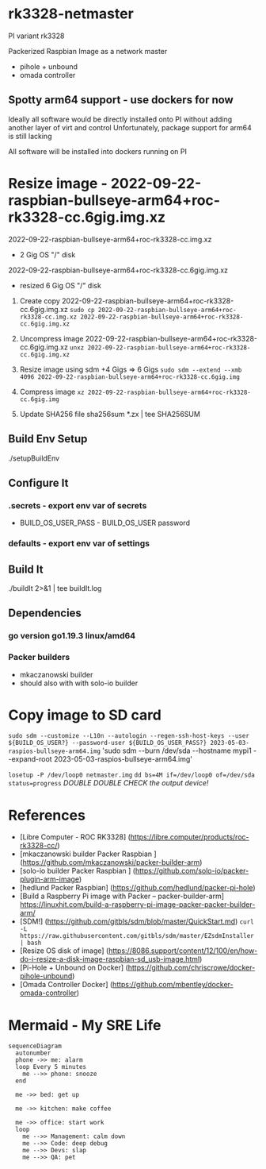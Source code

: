 # rk3328-netmaster

PI variant rk3328

Packerized Raspbian Image as a network master
- pihole + unbound
- omada controller

## Spotty arm64 support - use dockers for now
Ideally all software would be directly installed onto PI without adding another layer of virt and control
Unfortunately, package support for arm64 is still lacking

All software will be installed into dockers running on PI

# Resize image - 2022-09-22-raspbian-bullseye-arm64+roc-rk3328-cc.6gig.img.xz

2022-09-22-raspbian-bullseye-arm64+roc-rk3328-cc.img.xz
- 2 Gig OS "/" disk

2022-09-22-raspbian-bullseye-arm64+roc-rk3328-cc.6gig.img.xz
- resized 6 Gig OS "/" disk

1. Create copy 2022-09-22-raspbian-bullseye-arm64+roc-rk3328-cc.6gig.img.xz
`sudo cp 2022-09-22-raspbian-bullseye-arm64+roc-rk3328-cc.img.xz 2022-09-22-raspbian-bullseye-arm64+roc-rk3328-cc.6gig.img.xz`

1. Uncompress image 2022-09-22-raspbian-bullseye-arm64+roc-rk3328-cc.6gig.img.xz
`unxz 2022-09-22-raspbian-bullseye-arm64+roc-rk3328-cc.6gig.img.xz`

2. Resize image using sdm +4 Gigs => 6 Gigs
`sudo sdm --extend --xmb 4096 2022-09-22-raspbian-bullseye-arm64+roc-rk3328-cc.6gig.img`
3. Compress image 
`xz 2022-09-22-raspbian-bullseye-arm64+roc-rk3328-cc.6gig.img`

4. Update SHA256 file
sha256sum *.zx | tee SHA256SUM

## Build Env Setup
./setupBuildEnv

## Configure It
### .secrets - export env var of secrets
- BUILD_OS_USER_PASS - BUILD_OS_USER password

### defaults - export env var of settings

## Build It
./buildIt 2>&1 | tee buildIt.log

## Dependencies
### go version go1.19.3 linux/amd64

### Packer builders
- mkaczanowski builder
- should also with with solo-io builder

# Copy image to SD card

`sudo sdm --customize --L10n --autologin --regen-ssh-host-keys --user ${BUILD_OS_USER?} --password-user ${BUILD_OS_USER_PASS?} 2023-05-03-raspios-bullseye-arm64.img`
'sudo sdm --burn /dev/sda --hostname mypi1 --expand-root 2023-05-03-raspios-bullseye-arm64.img'

`losetup -P /dev/loop0 netmaster.img`
`dd bs=4M if=/dev/loop0 of=/dev/sda status=progress`
*DOUBLE DOUBLE CHECK the output device!*

# References
- [Libre Computer - ROC RK3328] (https://libre.computer/products/roc-rk3328-cc/)
- [mkaczanowski builder Packer Raspbian ] (https://github.com/mkaczanowski/packer-builder-arm) 
- [solo-io builder Packer Raspbian ] (https://github.com/solo-io/packer-plugin-arm-image) 
- [hedlund Packer Raspbian] (https://github.com/hedlund/packer-pi-hole)
- [Build a Raspberry Pi image with Packer – packer-builder-arm] https://linuxhit.com/build-a-raspberry-pi-image-packer-packer-builder-arm/
- [SDM!] (https://github.com/gitbls/sdm/blob/master/QuickStart.md)
`curl -L https://raw.githubusercontent.com/gitbls/sdm/master/EZsdmInstaller | bash`
- [Resize OS disk of image] (https://8086.support/content/12/100/en/how-do-i-resize-a-disk-image-raspbian-sd_usb-image.html)
- [Pi-Hole + Unbound on Docker] (https://github.com/chriscrowe/docker-pihole-unbound)
- [Omada Controller Docker] (https://github.com/mbentley/docker-omada-controller)

# Mermaid - My SRE Life

```mermaid
sequenceDiagram
  autonumber
  phone ->> me: alarm
  loop Every 5 minutes
    me -->> phone: snooze
  end
  
  me ->> bed: get up

  me ->> kitchen: make coffee

  me ->> office: start work
  loop 
    me -->> Management: calm down
    me -->> Code: deep debug
    me -->> Devs: slap
    me -->> QA: pet
```


